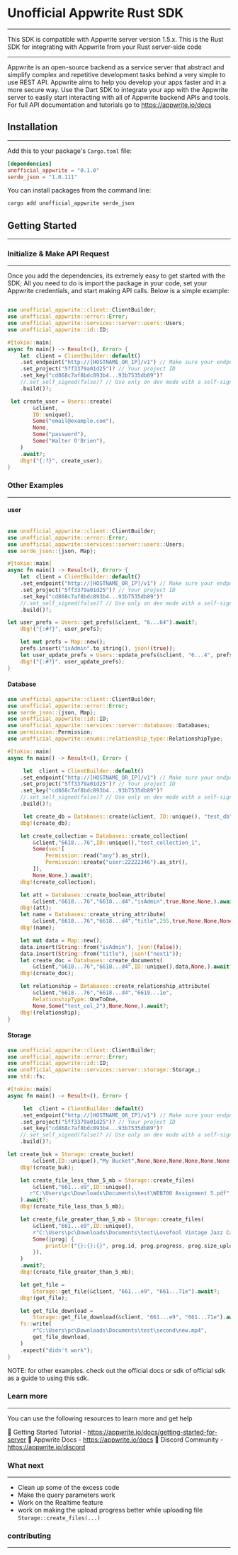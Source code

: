 # Unofficial Appwrite Rust SDK
-----

This SDK is compatible with Appwrite server version 1.5.x.
This is the Rust SDK for integrating with Appwrite from your Rust server-side code

-----

Appwrite is an open-source backend as a service server that abstract and simplify complex and repetitive development tasks behind a very simple to use REST API. Appwrite aims to help you develop your apps faster and in a more secure way. Use the Dart SDK to integrate your app with the Appwrite server to easily start interacting with all of Appwrite backend APIs and tools. For full API documentation and tutorials go to https://appwrite.io/docs

## Installation
------
Add this to your package's `Cargo.toml` file:
```toml
[dependencies]
unofficial_appwrite = "0.1.0"
serde_json = "1.0.111"
```

You can install packages from the command line:
```bash
cargo add unofficial_appwrite serde_json
```

## Getting Started
-----
### Initialize & Make API Request
------
Once you add the dependencies, its extremely easy to get started with the SDK; All you need to do is import the package in your code, set your Appwrite credentials, and start making API calls. Below is a simple example:

``` rust

use unofficial_appwrite::client::ClientBuilder;
use unofficial_appwrite::error::Error;
use unofficial_appwrite::services::server::users::Users;
use unofficial_appwrite::id::ID;

#[tokio::main]
async fn main() -> Result<(), Error> {
    let  client = ClientBuilder::default()
    .set_endpoint("http://[HOSTNAME_OR_IP]/v1") // Make sure your endpoint is accessible
    .set_project("5ff3379a01d25")? // Your project ID
    .set_key("cd868c7af8bdc893b4...93b7535db89")?
    //.set_self_signed(false)? // Use only on dev mode with a self-signed SSL cert
    .build()?;

 let create_user = Users::create(
        &client,
        ID::unique(),
        Some("email@example.com"),
        None,
        Some("password"),
        Some("Walter O'Brien"),
    )
    .await?;
    dbg!("{:?}", create_user);
}
```

### Other Examples
------
#### user
```rust

use unofficial_appwrite::client::ClientBuilder;
use unofficial_appwrite::error::Error;
use unofficial_appwrite::services::server::users::Users;
use serde_json::{json, Map};

#[tokio::main]
async fn main() -> Result<(), Error> {
    let  client = ClientBuilder::default()
    .set_endpoint("http://[HOSTNAME_OR_IP]/v1") // Make sure your endpoint is accessible
    .set_project("5ff3379a01d25")? // Your project ID
    .set_key("cd868c7af8bdc893b4...93b7535db89")?
    //.set_self_signed(false)? // Use only on dev mode with a self-signed SSL cert
    .build()?;

let user_prefs = Users::get_prefs(&client, "6...64").await?;
    dbg!("{:#?}", user_prefs);

    let mut prefs = Map::new();
    prefs.insert("isAdmin".to_string(), json!(true));
    let user_update_prefs = Users::update_prefs(&client, "6...4", prefs).await?;
    dbg!("{:#?}", user_update_prefs);
}

```

#### Database
```rust
use unofficial_appwrite::client::ClientBuilder;
use unofficial_appwrite::error::Error;
use serde_json::{json, Map};
use unofficial_appwrite::id::ID;
use unofficial_appwrite::services::server::databases::Databases;
use permission::Permission;
use unofficial_appwrite::enums::relationship_type::RelationshipType;

#[tokio::main]
async fn main() -> Result<(), Error> {

     let  client = ClientBuilder::default()
    .set_endpoint("http://[HOSTNAME_OR_IP]/v1") // Make sure your endpoint is accessible
    .set_project("5ff3379a01d25")? // Your project ID
    .set_key("cd868c7af8bdc893b4...93b7535db89")?
    //.set_self_signed(false)? // Use only on dev mode with a self-signed SSL cert
    .build()?;

     let create_db = Databases::create(&client, ID::unique(), "test_db", None).await?;
    dbg!(create_db);

    let create_collection = Databases::create_collection(
        &client,"6618...76",ID::unique(),"test_collection_1",
        Some(vec![
            Permission::read("any").as_str(),
            Permission::create("user:22222346").as_str(),
        ]),
        None,None,).await?;
    dbg!(create_collection);

    let att = Databases::create_boolean_attribute(
        &client,"6618...76","6618...d4","isAdmin",true,None,None,).await?;
    dbg!(att);
    let name = Databases::create_string_attribute(
        &client,"6618...76","6618...d4","title",255,true,None,None,None,).await?;
    dbg!(name);

    let mut data = Map::new();
    data.insert(String::from("isAdmin"), json!(false));
    data.insert(String::from("title"), json!("next1"));
    let create_doc = Databases::create_documents(
        &client,"6618...76","6618...d4",ID::unique(),data,None,).await?;
    dbg!(create_doc);

    let relationship = Databases::create_relationship_attribute(
        &client,"6618...76","6618...d4","6619...1e",
        RelationshipType::OneToOne,
        None,Some("test_col_2"),None,None,).await?;
    dbg!(relationship);
}

```

#### Storage
```rust
use unofficial_appwrite::client::ClientBuilder;
use unofficial_appwrite::error::Error;
use unofficial_appwrite::id::ID;
use unofficial_appwrite::services::server::storage::Storage,;
use std::fs;

#[tokio::main]
async fn main() -> Result<(), Error> {

     let  client = ClientBuilder::default()
    .set_endpoint("http://[HOSTNAME_OR_IP]/v1") // Make sure your endpoint is accessible
    .set_project("5ff3379a01d25")? // Your project ID
    .set_key("cd868c7af8bdc893b4...93b7535db89")?
    //.set_self_signed(false)? // Use only on dev mode with a self-signed SSL cert
    .build()?;

let create_buk = Storage::create_bucket(
        &client,ID::unique(),"My Bucket",None,None,None,None,None,None,None,None,).await?;
    dbg!(create_buk);

    let create_file_less_than_5_mb = Storage::create_files(
        &client,"661...e9",ID::unique(),
       r"C:\Users\pc\Downloads\Documents\test\WEB700 Assignment 5.pdf",None, None,
    ).await?;
    dbg!(create_file_less_than_5_mb);

    let create_file_greater_than_5_mb = Storage::create_files(
        &client,"661...e9",ID::unique(),
        r"C:\Users\pc\Downloads\Documents\test\Lovefool Vintage Jazz Cardigans Cover ft Haley Reinhart.mp4",None,
        Some(|prog| {
            println!("{}:{}:{}", prog.id, prog.progress, prog.size_uploaded);
        }),
    )
    .await?;
    dbg!(create_file_greater_than_5_mb);

    let get_file =
        Storage::get_file(&client, "661...e9", "661...71e").await?;
    dbg!(get_file);

    let get_file_download =
        Storage::get_file_download(&client, "661...e9", "661...71e").await?;
    fs::write(
        r"C:\Users\pc\Downloads\Documents\test\second\new.mp4",
        get_file_download,
    )
    .expect("didn't work");
}

```
NOTE: for other examples. check out the official docs or sdk of official sdk as a guide to using this sdk. 

### Learn more
-------
You can use the following resources to learn more and get help

🚀 Getting Started Tutorial - https://appwrite.io/docs/getting-started-for-server
📜 Appwrite Docs - https://appwrite.io/docs
💬 Discord Community - https://appwrite.io/discord

### What next
------
- Clean up some of the excess code
- Make the query parameters work
- Work on the Realtime feature
- work on making the upload progress better while uploading file `Storage::create_files(...)`

### contributing
------